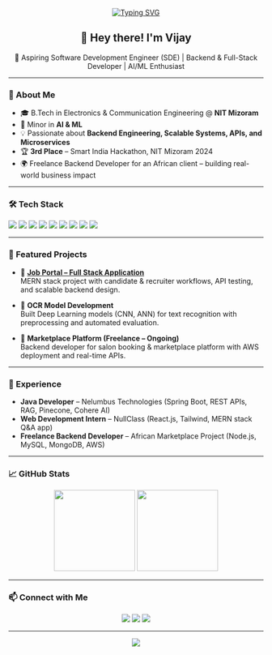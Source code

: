 <p align="center">
  <a href="https://git.io/typing-svg">
  <img src="https://readme-typing-svg.demolab.com?font=Fira+Code&weight=600&size=28&pause=1000&color=36BCF7&center=true&vCenter=true&width=700&lines=Hi++I'm+Masirapa+Vijay+Vardhan;Aspiring+Software+Development+Engineer;Backend+%7C+Full-Stack+Developer;AI+%26+ML+Enthusiast;Open+to+Exciting+Opportunities!" alt="Typing SVG" />
  </a>
</p>


<h2 align="center">👋 Hey there! I'm Vijay</h2>
<p align="center">
  🚀 Aspiring Software Development Engineer (SDE) | Backend & Full-Stack Developer | AI/ML Enthusiast
</p>

---

### 🌟 About Me
- 🎓 B.Tech in Electronics & Communication Engineering @ **NIT Mizoram**  
- 📘 Minor in **AI & ML**  
- 💡 Passionate about **Backend Engineering, Scalable Systems, APIs, and Microservices**  
- 🏆 **3rd Place** – Smart India Hackathon, NIT Mizoram 2024  
- 🌍 Freelance Backend Developer for an African client – building real-world business impact  

---

### 🛠️ Tech Stack
<p>
  <img src="https://img.shields.io/badge/Java-%23ED8B00?style=for-the-badge&logo=openjdk&logoColor=white" />
  <img src="https://img.shields.io/badge/Spring%20Boot-%236DB33F?style=for-the-badge&logo=springboot&logoColor=white" />
  <img src="https://img.shields.io/badge/Node.js-%23339933?style=for-the-badge&logo=nodedotjs&logoColor=white" />
  <img src="https://img.shields.io/badge/Express.js-%23000000?style=for-the-badge&logo=express&logoColor=white" />
  <img src="https://img.shields.io/badge/React-%2361DAFB?style=for-the-badge&logo=react&logoColor=black" />
  <img src="https://img.shields.io/badge/MongoDB-%2347A248?style=for-the-badge&logo=mongodb&logoColor=white" />
  <img src="https://img.shields.io/badge/MySQL-%2300758F?style=for-the-badge&logo=mysql&logoColor=white" />
  <img src="https://img.shields.io/badge/AWS-%23232F3E?style=for-the-badge&logo=amazonaws&logoColor=white" />
  <img src="https://img.shields.io/badge/Docker-%232496ED?style=for-the-badge&logo=docker&logoColor=white" />
</p>

---

### 🚀 Featured Projects
- 🔹 [**Job Portal – Full Stack Application**](https://github.com/vijay3063/Job-Portal-Website)  
  MERN stack project with candidate & recruiter workflows, API testing, and scalable backend design.  

- 🔹 **OCR Model Development**  
  Built Deep Learning models (CNN, ANN) for text recognition with preprocessing and automated evaluation.  

- 🔹 **Marketplace Platform (Freelance – Ongoing)**  
  Backend developer for salon booking & marketplace platform with AWS deployment and real-time APIs.  

---

### 💼 Experience
- **Java Developer** – Nelumbus Technologies (Spring Boot, REST APIs, RAG, Pinecone, Cohere AI)  
- **Web Development Intern** – NullClass (React.js, Tailwind, MERN stack Q&A app)  
- **Freelance Backend Developer** – African Marketplace Project (Node.js, MySQL, MongoDB, AWS)  

---

### 📈 GitHub Stats
<p align="center">
  <img src="https://github-readme-stats.vercel.app/api?username=vijay3063&show_icons=true&theme=tokyonight" height="160px"/>
  <img src="https://github-readme-streak-stats.herokuapp.com/?user=vijay3063&theme=tokyonight" height="160px"/>
</p>

---

### 📫 Connect with Me
<p align="center">
  <a href="mailto:masirapavijayvardhan@gmail.com"><img src="https://img.shields.io/badge/Email-%23D14836?style=for-the-badge&logo=gmail&logoColor=white" /></a>
  <a href="http://www.linkedin.com/in/masirapa-vijay-vardhan"><img src="https://img.shields.io/badge/LinkedIn-%230077B5?style=for-the-badge&logo=linkedin&logoColor=white" /></a>
  <a href="https://github.com/vijay3063"><img src="https://img.shields.io/badge/GitHub-%23181717?style=for-the-badge&logo=github&logoColor=white" /></a>
</p>

---
<p align="center">
  <img src="https://capsule-render.vercel.app/api?type=waving&color=gradient&height=120&section=footer"/>
</p>

